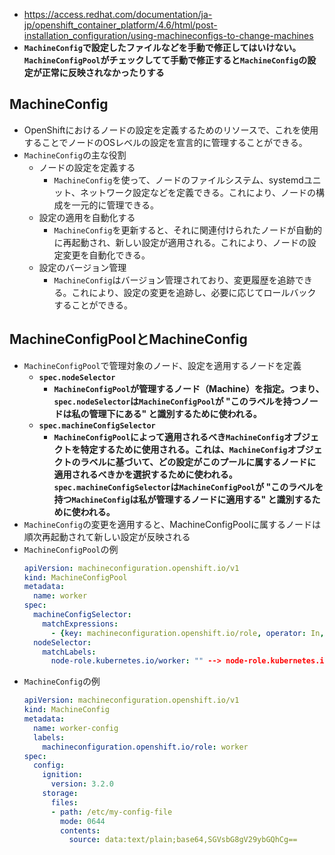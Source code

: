 - https://access.redhat.com/documentation/ja-jp/openshift_container_platform/4.6/html/post-installation_configuration/using-machineconfigs-to-change-machines
- **`MachineConfig`で設定したファイルなどを手動で修正してはいけない。`MachineConfigPool`がチェックしてて手動で修正すると`MachineConfig`の設定が正常に反映されなかったりする**

## MachineConfig
- OpenShiftにおけるノードの設定を定義するためのリソースで、これを使用することでノードのOSレベルの設定を宣言的に管理することができる。
- `MachineConfig`の主な役割
  - ノードの設定を定義する
    - `MachineConfig`を使って、ノードのファイルシステム、systemdユニット、ネットワーク設定などを定義できる。これにより、ノードの構成を一元的に管理できる。
  - 設定の適用を自動化する
    - `MachineConfig`を更新すると、それに関連付けられたノードが自動的に再起動され、新しい設定が適用される。これにより、ノードの設定変更を自動化できる。
  - 設定のバージョン管理
    - `MachineConfig`はバージョン管理されており、変更履歴を追跡できる。これにより、設定の変更を追跡し、必要に応じてロールバックすることができる。

## MachineConfigPoolとMachineConfig
- `MachineConfigPool`で管理対象のノード、設定を適用するノードを定義
  - **`spec.nodeSelector`**
    - **`MachineConfigPool`が管理するノード（Machine）を指定。つまり、`spec.nodeSelector`は`MachineConfigPool`が "このラベルを持つノードは私の管理下にある" と識別するために使われる。**
  - **`spec.machineConfigSelector`**
    - **`MachineConfigPool`によって適用されるべき`MachineConfig`オブジェクトを特定するために使用される。これは、`MachineConfig`オブジェクトのラベルに基づいて、どの設定がこのプールに属するノードに適用されるべきかを選択するために使われる。`spec.machineConfigSelector`は`MachineConfigPool`が "このラベルを持つ`MachineConfig`は私が管理するノードに適用する" と識別するために使われる。**
- `MachineConfig`の変更を適用すると、MachineConfigPoolに属するノードは順次再起動されて新しい設定が反映される
- `MachineConfigPool`の例
  ```yaml
  apiVersion: machineconfiguration.openshift.io/v1
  kind: MachineConfigPool
  metadata:
    name: worker
  spec:
    machineConfigSelector:
      matchExpressions:
        - {key: machineconfiguration.openshift.io/role, operator: In, values: [worker]}
    nodeSelector:
      matchLabels:
        node-role.kubernetes.io/worker: "" --> node-role.kubernetes.io/workerラベルを持つノードを指定
  ```
- `MachineConfig`の例
  ```yaml
  apiVersion: machineconfiguration.openshift.io/v1
  kind: MachineConfig
  metadata:
    name: worker-config
    labels:
      machineconfiguration.openshift.io/role: worker
  spec:
    config:
      ignition:
        version: 3.2.0
      storage:
        files:
        - path: /etc/my-config-file
          mode: 0644
          contents:
            source: data:text/plain;base64,SGVsbG8gV29ybGQhCg==
  ```